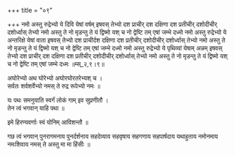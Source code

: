 +++
title = "०९"

+++
नमो अस्तु रुद्रेभ्यो ये दिवि येषां वर्षम् इषवस् तेभ्यो दश प्राचीर् दश दक्षिणा दश प्रतीचीर् दशोदीचीर् दशोर्ध्वास् तेभ्यो नमो अस्तु ते नो मृडन्तु ते यं द्विष्मो यश् च नो द्वेष्टि तम् एषां जम्भे दध्मो नमो अस्तु रुद्रेभ्यो ये अन्तरिक्षे येषां वाता इषवस् तेभ्यो दश प्राचीर्दश दक्षिणा दश प्रतीचीर् दशोदीचीर् दशोर्ध्वास् तेभ्यो नमो अस्तु ते नो मृडन्तु ते यं द्विष्मो यश् च नो द्वेष्टि तम् एषां जम्भे दध्मो नमो अस्तु रुद्रेभ्यो ये पृथिव्यां येषाम् अन्नम् इषवस् तेभ्यो दश प्राचीर् दश दक्षिणा दश प्रतीचीर् दशोदीचीर् दशोर्ध्वास् तेभ्यो नमो अस्तु ते नो मृडन्तु ते यं द्विष्मो यश् च नो द्वेष्टि तम् एषां जम्भे दध्मः ॥म्स्_२,९।९॥  
    
  
अघोरेभ्यो अथ घोरेभ्यो अघोरघोरतरेभ्यश् च ।  
सर्वतः शर्वशर्वेभ्यो नमस् ते रुद्र रूपेभ्यो नमः ॥  
    
यः पथः समनुयाति स्वर्गं लोकं गाम् इव सुप्रणीतौ ।  
तेन त्वं भगवान् याहि पथा ॥  
    
इमे हिरण्यवर्णाः स्वं योनिम् आविशन्तौ ॥  
    
गछ त्वं भगवान् पुनरागमनाय पुनर्दर्शनाय सहदेव्याय सहवृषाय सहगणाय सहपार्षदाय यथाहुताय नमोनमाय नमःशिवाय नमस् ते अस्तु मा मा हिंसीः ॥  
    
